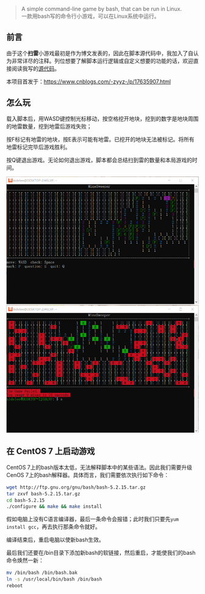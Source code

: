 > A simple command-line game by bash, that can be run in Linux.</br>
> 一款用bash写的命令行小游戏，可以在Linux系统中运行。

## 前言
由于这个**扫雷**小游戏最初是作为博文发表的，因此在脚本源代码中，我加入了自认为非常详尽的注释。列位想要了解脚本运行逻辑或自定义想要的功能的话，欢迎直接阅读我写的[源代码](https://github.com/Kide-Lee/Bash-Minesweeper/blob/main/mine.sh)。

本项目首发于：https://www.cnblogs.com/-zyyz-/p/17635907.html

## 怎么玩
载入脚本后，用WASD键控制光标移动，按空格挖开地块，挖到的数字是地块周围的地雷数量，挖到地雷后游戏失败；

按F标记有地雷的地块，按E表示可能有地雷。已挖开的地块无法被标记。将所有地雷标记完毕后游戏胜利。

按Q键退出游戏。无论如何退出游戏，脚本都会总结扫到雷的数量和本局游戏的时间。

![](game-playing.png)
![](game-end.png)

## 在 CentOS 7 上启动游戏
CentOS 7上的bash版本太低，无法解释脚本中的某些语法。因此我们需要升级CenOS 7上的bash解释器。具体而言，我们需要依次执行如下命令：
```bash
wget http://ftp.gnu.org/gnu/bash/bash-5.2.15.tar.gz
tar zxvf bash-5.2.15.tar.gz
cd bash-5.2.15
./configure && make && make install
```
假如电脑上没有C语言编译器，最后一条命令会报错；此时我们只要先`yum install gcc`，再去执行那条命令就好。

编译结束后，重启电脑以使新bash生效。

最后我们还要在/bin目录下添加新bash的软链接，然后重启，才能使我们的bash命令焕然一新：
```bash
mv /bin/bash /bin/bash.bak
ln -s /usr/local/bin/bash /bin/bash
reboot
```